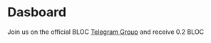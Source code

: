 # Dasboard

Join us on the official BLOC [Telegram Group](https://t.me/bloc_money) and receive 0.2 BLOC
